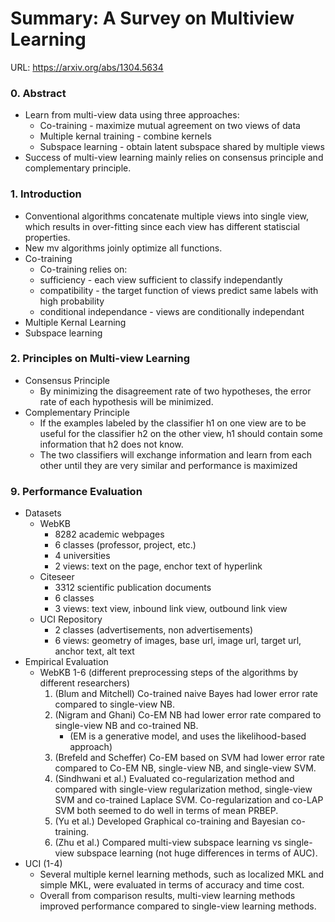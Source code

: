 # Summary: A Survey on Multiview Learning
URL: https://arxiv.org/abs/1304.5634
### 0. Abstract
* Learn from multi-view data using three approaches:
  * Co-training - maximize mutual agreement on two views of data
  * Multiple kernal training - combine kernels
  * Subspace learning - obtain latent subspace shared by multiple views
* Success of multi-view learning mainly relies on consensus principle and complementary principle.
### 1. Introduction 
* Conventional algorithms concatenate multiple views into single view, which results in over-fitting since each view has different statiscial properties.  
* New mv algorithms joinly optimize all functions.
* Co-training
  * Co-training relies on:
  * sufficiency - each view sufficient to classify independantly
  * compatibility -  the target function of views predict same labels with high probability
  * conditional independance - views are conditionally independant
* Multiple Kernal Learning
* Subspace learning

 
### 2. Principles on Multi-view Learning
* Consensus Principle
  * By minimizing the disagreement rate of two hypotheses, the error rate of each hypothesis will be minimized.
* Complementary Principle
  * If the examples labeled by the classifier h1 on one view are to be useful for the classifier h2 on the other view, h1 should contain some information that h2 does not know.  
  * The two classifiers will exchange information and learn from each other until they are very similar and performance is maximized

### 9. Performance Evaluation
* Datasets
  * WebKB
    * 8282 academic webpages
    * 6 classes (professor, project, etc.)
    * 4 universities
    * 2 views: text on the page, enchor text of hyperlink
  * Citeseer
    * 3312 scientific publication documents
    * 6 classes
    * 3 views: text view, inbound link view, outbound link view
  * UCI Repository
    * 2 classes (advertisements, non advertisements)
    * 6 views: geometry of images, base url, image url, target url, anchor text, alt text
* Empirical Evaluation
  * WebKB 1-6 (different preprocessing steps of the algorithms by different researchers)
    1. (Blum and Mitchell) Co-trained naive Bayes had lower error rate compared to single-view NB.
    2. (Nigram and Ghani) Co-EM NB had lower error rate compared to single-view NB and co-trained NB.
       * (EM is a generative model, and uses the likelihood-based approach)
    3. (Brefeld and Scheffer) Co-EM based on SVM had lower error rate compared to Co-EM NB, single-view NB, and single-view          SVM.
    4. (Sindhwani et al.) Evaluated co-regularization method and compared with single-view regularization method, single-view        SVM and co-trained Laplace SVM. Co-regularization and co-LAP SVM both seemed to do well in terms of mean PRBEP.
    5. (Yu et al.) Developed Graphical co-training and Bayesian co-training.
    6. (Zhu et al.) Compared multi-view subspace learning vs single-view subspace learning (not huge differences in terms of AUC).
 * UCI (1-4)
   * Several multiple kernel learning methods, such as localized MKL and simple MKL, were evaluated in terms of accuracy and time cost.
   * Overall from comparison results, multi-view learning methods improved performance compared to single-view learning methods.
 
    
